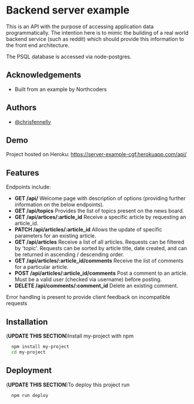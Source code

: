
# Backend server example

This is an API with the purpose of accessing application data programmatically. The intention here is to mimic the building of a real world backend service (such as reddit) which should provide this information to the front end architecture.

The PSQL database is accessed via node-postgres.


## Acknowledgements

 - Built from an example by Northcoders

## Authors

- [@chrisfennelly](https://www.github.com/cgfennelly)


## Demo

Project hosted on Heroku: https://server-example-cgf.herokuapp.com/api/


## Features

Endpoints include:
- __GET /api/__ Welcome page with description of options (providing further information on the below endpoints).
- __GET /api/topics__ Provides the list of topics present on the news board.
- __GET /api/artices/:article_id__ Receive a specific article by requesting an article_id.
- __PATCH /api/articles/:article_id__ Allows the update of specific parameters for an existing article.
- __GET /api/articles__ Receive a list of all articles. Requests can be filtered by 'topic'. Requests can be sorted by article title, date created, and can be returned in ascending / descending order.
- __GET /api/articles/:article_id/comments__ Receive the list of comments for a particular article.
- __POST /api/articles/:article_id/comments__ Post a comment to an article. Must be a valid user (checked via username) before posting.
- __DELETE /api/comments/:comment_id__ Delete an existing comment.

Error handling is present to provide client feedback on incompatible requests
## Installation

(__UPDATE THIS SECTION__)Install my-project with npm

```bash
  npm install my-project
  cd my-project
```
    
## Deployment

(__UPDATE THIS SECTION__)To deploy this project run 

```bash
  npm run deploy
```

